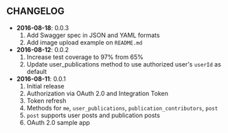 CHANGELOG
---------
- **2016-08-18**: 0.0.3
  1. Add Swagger spec in JSON and YAML formats
  1. Add image upload example on `README.md`
- **2016-08-12**: 0.0.2
  1. Increase test coverage to 97% from 65%
  1. Update user_publications method to use authorized user's `userId` as default
- **2016-08-11**: 0.0.1
  1. Initial release
  1. Authorization via OAuth 2.0 and Integration Token
  1. Token refresh
  1. Methods for `me`, `user_publications`, `publication_contributors`, `post`
  1. `post` supports user posts and publication posts
  1. OAuth 2.0 sample app
